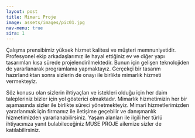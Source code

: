 ```yaml
---
layout: post
title: Mimari Proje
image: assets/images/pic01.jpg
nav-menu: true
sira: 1
---
```



Çalışma prensibimiz yüksek hizmet kalitesi ve müşteri memnuniyetidir. Profesyonel ekip arkadaşlarımız ile hayal ettiğiniz ev ve diğer yapı tasarımları kısa sürede projelendirilmektedir. 
Bunun için gelişen teknolojiden de yararlanarak programlama yapmaktayız. Gerçekçi bir tasarım hazırlandıktan sonra sizlerin de onayı ile birlikte mimarlık hizmeti vermekteyiz.

Söz konusu olan sizlerin ihtiyaçları ve istekleri olduğu için her daim talepleriniz bizler için yol gösterici olmaktadır. Mimarlık hizmetimizin her bir aşamasında sizler ile birlikte süreci yönetmekteyiz.
 Mimari hizmetlerimizden yararlanmak için firmamız ile iletişime geçebilir ve danışmanlık hizmetimizden yararlanabilirsiniz. Yaşam alanları ile ilgili her türlü ihtiyacınıza yanıt bulabileceğiniz MUSE PROJE ailemize sizler de katılabilirsiniz.

